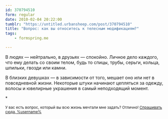 ```yaml
---
id: 370794510
form: regular
date: 2010-02-04 20:22:00
tumblr: "https://untitled.urbansheep.com/post/370794510"
title: "Вопрос: как вы относитесь к телесным модификациям?"
tags:
    - formspring.me

---
```


<p>В людях — нейтрально, в друзьях — спокойно. Личное дело каждого, что ему делать со своим телом, будь то спицы, трубы, серьги, кольца, шпильки, гвозди или камни.</p>

<p>В близких девушках — в зависимости от того, мешает оно или нет в повседневной жизни. Некоторые штуки начинают цепляться за одежду, волосы и ювелирные украшения в самый неподходящий момент.</p>

<p>*</p>

<p><small>У вас есть вопрос, который вы всю жизнь мечтали мне задать? Отлично! <a href="http://formspring.me/urbansheep">Спрашивать сюда, %username%</a></small></p>

